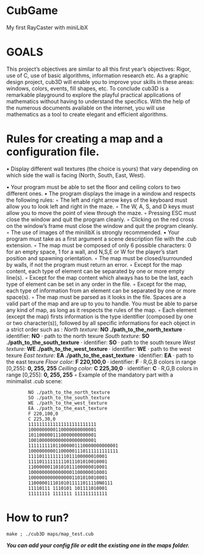 # CubGame
My first RayCaster with miniLibX

# GOALS

This project’s objectives are similar to all this first year’s objectives: Rigor, use of C, use of basic algorithms, information research etc. As a graphic design project, cub3D will enable you to improve your skills in these areas: windows, colors, events, fill shapes, etc. To conclude cub3D is a remarkable playground to explore the playful practical applications of mathematics without having to understand the specifics. With the help of the numerous documents available on the internet, you will use mathematics as a tool to create elegant and efficient algorithms.

# Rules for creating a map and a configuration file.

• Display different wall textures (the choice is yours) that vary depending on which side the wall is facing (North, South, East, West).

• Your program must be able to set the floor and ceiling colors to two different ones.
• The program displays the image in a window and respects the following rules:
    ◦ The left and right arrow keys of the keyboard must allow you to look left and right in the maze.
    ◦ The W, A, S, and D keys must allow you to move the point of view through the maze.
    ◦ Pressing ESC must close the window and quit the program cleanly.
    ◦ Clicking on the red cross on the window’s frame must close the window and quit the program cleanly.
    ◦ The use of images of the minilibX is strongly recommended.
• Your program must take as a first argument a scene description file with the .cub extension.
    ◦ The map must be composed of only 6 possible characters: 0 for an empty space, 1 for a wall, and N,S,E or W for the player’s start position and spawning orientation.
    ◦ The map must be closed/surrounded by walls, if not the program must return an error.
    ◦ Except for the map content, each type of element can be separated by one or more empty line(s).
    ◦ Except for the map content which always has to be the last, each type of element can be set in any order in the file.
    ◦ Except for the map, each type of information from an element can be separated by one or more space(s).
    ◦ The map must be parsed as it looks in the file. Spaces are a valid part of the map and are up to you to handle. You must be able to parse any kind of map, as long as it respects the rules of the map.
    ◦ Each element (except the map) firsts information is the type identifier (composed by one or two character(s)), followed by all specific informations for each object in a strict order such as :
            _North texture:_
            **NO ./path_to_the_north_texture**
            · identifier: **NO**
            · path to the north texure
            _South texture:_
            **SO ./path_to_the_south_texture**
            · identifier: **SO**
            · path to the south texure
            _West texture:_
            **WE ./path_to_the_west_texture**
            · identifier: **WE**
            · path to the west texure
            _East texture:_
            **EA ./path_to_the_east_texture**
            · identifier: **EA**
            · path to the east texure
            _Floor color:_
            **F 220,100,0**
            · identifier: **F**
            · R,G,B colors in range [0,255]: **0, 255, 255**
            _Ceilling color:_
            **C 225,30,0**
            · identifier: **C**
            · R,G,B colors in range [0,255]: **0, 255, 255**
    ◦ Example of the mandatory part with a minimalist .cub scene:
            
            NO ./path_to_the_north_texture
            SO ./path_to_the_south_texture
            WE ./path_to_the_west_texture
            EA ./path_to_the_east_texture
            F 220,100,0
            C 225,30,0
            1111111111111111111111111
            1000000000110000000000001
            1011000001110000000000001
            1001000000000000000000001
            111111111011000001110000000000001
            100000000011000001110111111111111
            11110111111111011100000010001
            11110111111111011101010010001
            11000000110101011100000010001
            10000000000000001100000010001
            10000000000000001101010010001
            11000001110101011111011110N0111
            11110111 1110101 101111010001
            11111111 1111111 111111111111

# How to run?

    make ; ./cub3D maps/map_test.cub
    
_**You can add your config file or edit the existing one in the maps folder.**_
